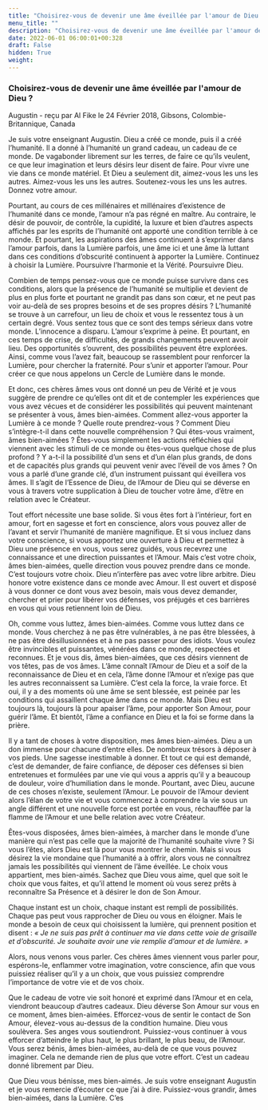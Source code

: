```yaml
---
title: "Choisirez-vous de devenir une âme éveillée par l'amour de Dieu ?"
menu_title: ""
description: "Choisirez-vous de devenir une âme éveillée par l'amour de Dieu ?"
date: 2022-06-01 06:00:01+00:328
draft: False
hidden: True
weight:
---
```

### Choisirez-vous de devenir une âme éveillée par l'amour de Dieu ?

Augustin - reçu par Al Fike le 24 Février 2018, Gibsons, Colombie-Britannique, Canada

Je suis votre enseignant Augustin. Dieu a créé ce monde, puis il a créé l’humanité. Il a donné à l’humanité un grand cadeau, un cadeau de ce monde. De vagabonder librement sur les terres, de faire ce qu’ils veulent, ce que leur imagination et leurs désirs leur disent de faire. Pour vivre une vie dans ce monde matériel. Et Dieu a seulement dit, aimez-vous les uns les autres. Aimez-vous les uns les autres. Soutenez-vous les uns les autres. Donnez votre amour.

Pourtant, au cours de ces millénaires et millénaires d’existence de l’humanité dans ce monde, l’amour n’a pas régné en maître. Au contraire, le désir de pouvoir, de contrôle, la cupidité, la luxure et bien d’autres aspects affichés par les esprits de l’humanité ont apporté une condition terrible à ce monde. Et pourtant, les aspirations des âmes continuent à s’exprimer dans l’amour parfois, dans la Lumière parfois, une âme ici et une âme là luttant dans ces conditions d’obscurité continuent à apporter la Lumière. Continuez à choisir la Lumière. Poursuivre l’harmonie et la Vérité. Poursuivre Dieu.

Combien de temps pensez-vous que ce monde puisse survivre dans ces conditions, alors que la présence de l’humanité se multiplie et devient de plus en plus forte et pourtant ne grandit pas dans son cœur, et ne peut pas voir au-delà de ses propres besoins et de ses propres désirs ? L’humanité se trouve à un carrefour, un lieu de choix et vous le ressentez tous à un certain degré. Vous sentez tous que ce sont des temps sérieux dans votre monde. L’innocence a disparu. L’amour s’exprime à peine. Et pourtant, en ces temps de crise, de difficultés, de grands changements peuvent avoir lieu. Des opportunités s’ouvrent, des possibilités peuvent être explorées. Ainsi, comme vous l’avez fait, beaucoup se rassemblent pour renforcer la Lumière, pour chercher la fraternité. Pour s’unir et apporter l’amour. Pour créer ce que nous appelons un Cercle de Lumière dans le monde.

Et donc, ces chères âmes vous ont donné un peu de Vérité et je vous suggère de prendre ce qu’elles ont dit et de contempler les expériences que vous avez vécues et de considérer les possibilités qui peuvent maintenant se présenter à vous, âmes bien-aimées. Comment allez-vous apporter la Lumière à ce monde ? Quelle route prendrez-vous ? Comment Dieu s’intègre-t-il dans cette nouvelle compréhension ? Qui êtes-vous vraiment, âmes bien-aimées ? Êtes-vous simplement les actions réfléchies qui viennent avec les stimuli de ce monde ou êtes-vous quelque chose de plus profond ? Y a-t-il la possibilité d’un sens et d’un élan plus grands, de dons et de capacités plus grands qui peuvent venir avec l’éveil de vos âmes ? On vous a parlé d’une grande clé, d’un instrument puissant qui éveillera vos âmes. Il s’agit de l’Essence de Dieu, de l’Amour de Dieu qui se déverse en vous à travers votre supplication à Dieu de toucher votre âme, d’être en relation avec le Créateur.

Tout effort nécessite une base solide. Si vous êtes fort à l’intérieur, fort en amour, fort en sagesse et fort en conscience, alors vous pouvez aller de l’avant et servir l’humanité de manière magnifique. Et si vous incluez dans votre conscience, si vous apportez une ouverture à Dieu et permettez à Dieu une présence en vous, vous serez guidés, vous recevrez une connaissance et une direction puissantes et l’Amour. Mais c’est votre choix, âmes bien-aimées, quelle direction vous pouvez prendre dans ce monde. C’est toujours votre choix. Dieu n’interfère pas avec votre libre arbitre. Dieu honore votre existence dans ce monde avec Amour. Il est ouvert et disposé à vous donner ce dont vous avez besoin, mais vous devez demander, chercher et prier pour libérer vos défenses, vos préjugés et ces barrières en vous qui vous retiennent loin de Dieu.

Oh, comme vous luttez, âmes bien-aimées. Comme vous luttez dans ce monde. Vous cherchez à ne pas être vulnérables, à ne pas être blessées, à ne pas être désillusionnées et à ne pas passer pour des idiots. Vous voulez être invincibles et puissantes, vénérées dans ce monde, respectées et reconnues. Et je vous dis, âmes bien-aimées, que ces désirs viennent de vos têtes, pas de vos âmes. L’âme connaît l’Amour de Dieu et a soif de la reconnaissance de Dieu et en cela, l’âme donne l’Amour et n’exige pas que les autres reconnaissent sa Lumière. C’est cela la force, la vraie force. Et oui, il y a des moments où une âme se sent blessée, est peinée par les conditions qui assaillent chaque âme dans ce monde. Mais Dieu est toujours là, toujours là pour apaiser l’âme, pour apporter Son Amour, pour guérir l’âme. Et bientôt, l’âme a confiance en Dieu et la foi se forme dans la prière.

Il y a tant de choses à votre disposition, mes âmes bien-aimées. Dieu a un don immense pour chacune d’entre elles. De nombreux trésors à déposer à vos pieds. Une sagesse inestimable à donner. Et tout ce qui est demandé, c’est de demander, de faire confiance, de déposer ces défenses si bien entretenues et formulées par une vie qui vous a appris qu’il y a beaucoup de douleur, voire d’humiliation dans le monde. Pourtant, avec Dieu, aucune de ces choses n’existe, seulement l’Amour. Le pouvoir de l’Amour devient alors l’élan de votre vie et vous commencez à comprendre la vie sous un angle différent et une nouvelle force est portée en vous, réchauffée par la flamme de l’Amour et une belle relation avec votre Créateur.

Êtes-vous disposées, âmes bien-aimées, à marcher dans le monde d’une manière qui n’est pas celle que la majorité de l’humanité souhaite vivre ? Si vous l’êtes, alors Dieu est là pour vous montrer le chemin. Mais si vous désirez la vie mondaine que l’humanité a à offrir, alors vous ne connaîtrez jamais les possibilités qui viennent de l’âme éveillée. Le choix vous appartient, mes bien-aimés. Sachez que Dieu vous aime, quel que soit le choix que vous faites, et qu’il attend le moment où vous serez prêts à reconnaître Sa Présence et à désirer le don de Son Amour.

Chaque instant est un choix, chaque instant est rempli de possibilités. Chaque pas peut vous rapprocher de Dieu ou vous en éloigner. Mais le monde a besoin de ceux qui choisissent la lumière, qui prennent position et disent : *« Je ne suis pas prêt à continuer ma vie dans cette voie de grisaille et d’obscurité. Je souhaite avoir une vie remplie d’amour et de lumière. »*

Alors, nous venons vous parler. Ces chères âmes viennent vous parler pour, espérons-le, enflammer votre imagination, votre conscience, afin que vous puissiez réaliser qu’il y a un choix, que vous puissiez comprendre l’importance de votre vie et de vos choix.

Que le cadeau de votre vie soit honoré et exprimé dans l’Amour et en cela, viendront beaucoup d’autres cadeaux. Dieu déverse Son Amour sur vous en ce moment, âmes bien-aimées. Efforcez-vous de sentir le contact de Son Amour, élevez-vous au-dessus de la condition humaine. Dieu vous soulèvera. Ses anges vous soutiendront. Puissiez-vous continuer à vous efforcer d’atteindre le plus haut, le plus brillant, le plus beau, de l’Amour. Vous serez bénis, âmes bien-aimées, au-delà de ce que vous pouvez imaginer. Cela ne demande rien de plus que votre effort. C’est un cadeau donné librement par Dieu.

Que Dieu vous bénisse, mes bien-aimés. Je suis votre enseignant Augustin et je vous remercie d’écouter ce que j’ai à dire. Puissiez-vous grandir, âmes bien-aimées, dans la Lumière. C’es




